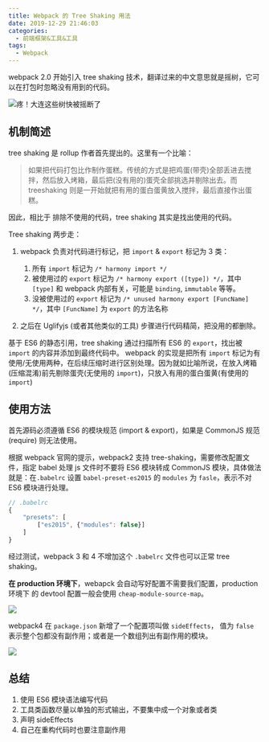 ```yaml
---
title: Webpack 的 Tree Shaking 用法
date: 2019-12-29 21:46:03
categories:
  - 前端框架&工具&工具
tags:
  - Webpack
---
```


webpack 2.0 开始引入 tree shaking 技术，翻译过来的中文意思就是摇树，它可以在打包时忽略没有用到的代码。

<!-- more -->

![疼！大连这些树快被摇断了](https://5b0988e595225.cdn.sohucs.com/images/20180623/8029f5ff915041c0a5e88ea0be6a82a0.gif)

## 机制简述

tree shaking 是 rollup 作者首先提出的。这里有一个比喻：

> 如果把代码打包比作制作蛋糕。传统的方式是把鸡蛋(带壳)全部丢进去搅拌，然后放入烤箱，最后把(没有用的)蛋壳全部挑选并剔除出去。而 treeshaking 则是一开始就把有用的蛋白蛋黄放入搅拌，最后直接作出蛋糕。

因此，相比于 排除不使用的代码，tree shaking 其实是找出使用的代码。

Tree shaking 两步走：

1. webpack 负责对代码进行标记，把 `import` & `export` 标记为 3 类：

   1. 所有 `import` 标记为 `/* harmony import */`
   2. 被使用过的 `export` 标记为 `/* harmony export ([type]) */`，其中 `[type]` 和 webpack 内部有关，可能是 `binding`, `immutable` 等等。
   3. 没被使用过的 `export` 标记为 `/* unused harmony export [FuncName] */`，其中 `[FuncName]` 为 `export` 的方法名称

2. 之后在 Uglifyjs (或者其他类似的工具) 步骤进行代码精简，把没用的都删除。

基于 ES6 的静态引用，tree shaking 通过扫描所有 ES6 的 `export`，找出被 `import` 的内容并添加到最终代码中。 webpack 的实现是把所有 `import` 标记为有使用/无使用两种，在后续压缩时进行区别处理。因为就如比喻所说，在放入烤箱(压缩混淆)前先剔除蛋壳(无使用的 `import`)，只放入有用的蛋白蛋黄(有使用的 `import`)

## 使用方法

首先源码必须遵循 ES6 的模块规范 (import & export)，如果是 CommonJS 规范 (require) 则无法使用。

根据 webpack 官网的提示，webpack2 支持 tree-shaking，需要修改配置文件，指定 babel 处理 js 文件时不要将 ES6 模块转成 CommonJS 模块，具体做法就是：在`.babelrc` 设置 `babel-preset-es2015` 的 `modules` 为 `fasle`，表示不对 ES6 模块进行处理。

```js
// .babelrc
{
    "presets": [
        ["es2015", {"modules": false}]
    ]
}
```

经过测试，webpack 3 和 4 不增加这个 `.babelrc` 文件也可以正常 tree shaking。

**在 production 环境下**，webapck 会自动写好配置不需要我们配置，production 环境下 的 devtool 配置一般会使用 `cheap-module-source-map`。

![](https://myimgcloud.oss-cn-hangzhou.aliyuncs.com/Tree-Shaking/1.png)

webpack4 在 `package.json` 新增了一个配置项叫做 `sideEffects`， 值为 `false` 表示整个包都没有副作用；或者是一个数组列出有副作用的模块。

![](https://myimgcloud.oss-cn-hangzhou.aliyuncs.com/Tree-Shaking/2.png)

## 总结

1. 使用 ES6 模块语法编写代码
2. 工具类函数尽量以单独的形式输出，不要集中成一个对象或者类
3. 声明 sideEffects
4. 自己在重构代码时也要注意副作用
